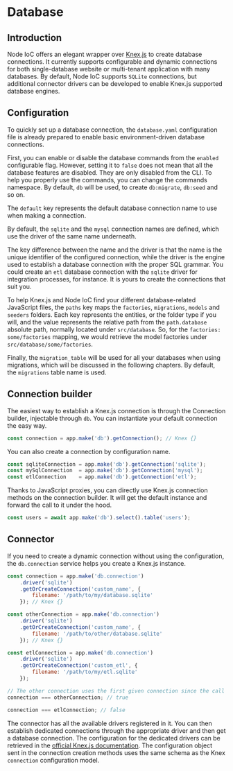 # Database

## Introduction

Node IoC offers an elegant wrapper over [Knex.js](http://knexjs.org/) to create database connections.
It currently supports configurable and dynamic connections for both single-database website or multi-tenant application with many databases.
By default, Node IoC supports `SQLite` connections, but additional connector drivers can be developed to enable Knex.js supported database engines.



## Configuration

To quickly set up a database connection, the `database.yaml` configuration file is already prepared to enable basic environment-driven database connections.

First, you can enable or disable the database commands from the `enabled` configurable flag.
However, setting it to `false` does not mean that all the database features are disabled.
They are only disabled from the CLI.
To help you properly use the commands, you can change the commands namespace.
By default, `db` will be used, to create `db:migrate`, `db:seed` and so on.

The `default` key represents the default database connection name to use when making a connection.

By default, the `sqlite` and the `mysql` connection names are defined, which use the driver of the same name underneath.

The key difference between the name and the driver is that the name is the unique identifier of the configured connection, while the driver is the engine used to establish a database connection with the proper SQL grammar.
You could create an `etl` database connection with the `sqlite` driver for integration processes, for instance.
It is yours to create the connections that suit you.

To help Knex.js and Node IoC find your different database-related JavaScript files, the `paths` key maps the `factories`, `migrations`, `models` and `seeders` folders.
Each key represents the entities, or the folder type if you will, and the value represents the relative path from the `path.database` absolute path, normally located under `src/database`.
So, for the `factories: some/factories` mapping, we would retrieve the model factories under `src/database/some/factories`.

Finally, the `migration_table` will be used for all your databases when using migrations, which will be discussed in the following chapters.
By default, the `migrations` table name is used.



## Connection builder

The easiest way to establish a Knex.js connection is through the Connection builder, injectable through `db`.
You can instantiate your default connection the easy way.

```javascript
const connection = app.make('db').getConnection(); // Knex {}
```

You can also create a connection by configuration name.

```javascript
const sqliteConnection = app.make('db').getConnection('sqlite');
const mySqlConnection  = app.make('db').getConnection('mysql');
const etlConnection    = app.make('db').getConnection('etl');
```

Thanks to JavaScript proxies, you can directly use Knex.js connection methods on the connection builder.
It will get the default instance and forward the call to it under the hood.

```javascript
const users = await app.make('db').select().table('users');
```



## Connector

If you need to create a dynamic connection without using the configuration, the `db.connection` service helps you create a Knex.js instance.

```javascript
const connection = app.make('db.connection')
    .driver('sqlite')
    .getOrCreateConnection('custom_name', {
        filename: '/path/to/my/database.sqlite'
    }); // Knex {}

const otherConnection = app.make('db.connection')
    .driver('sqlite')
    .getOrCreateConnection('custom_name', {
        filename: '/path/to/other/database.sqlite'
    }); // Knex {}

const etlConnection = app.make('db.connection')
    .driver('sqlite')
    .getOrCreateConnection('custom_etl', {
        filename: '/path/to/my/etl.sqlite'
    });

// The other connection uses the first given connection since the call retrieved an existing connection by name.
connection === otherConnection; // true

connection === etlConnection; // false
```

The connector has all the available drivers registered in it.
You can then establish dedicated connections through the appropriate driver and then get a database connection.
The configuration for the dedicated drivers can be retrieved in the [official Knex.js documentation](http://knexjs.org/#Installation-client).
The configuration object sent in the connection creation methods uses the same schema as the Knex `connection` configuration model.
